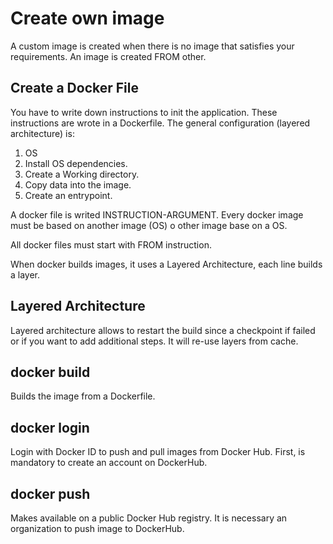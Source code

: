 # Create own image

A custom image is created when there is no image that satisfies your requirements. An image is created FROM other.

## Create a Docker File

You have to write down instructions to init the application. These instructions are wrote in a Dockerfile.
The general configuration (layered architecture) is:

1. OS
2. Install OS dependencies.
3. Create a Working directory.
4. Copy data into the image.
5. Create an entrypoint.

A docker file is writed INSTRUCTION-ARGUMENT. Every docker image must be based on another image (OS) o other image base on a OS.

All docker files must start with FROM instruction.

When docker builds images, it uses a Layered Architecture, each line builds a layer.

## Layered Architecture

Layered architecture allows to restart the build since a checkpoint if failed or if you want to add additional steps. It will re-use layers from cache.

## **docker build**

Builds the image from a Dockerfile.

## **docker login**

Login with Docker ID to push and pull images from Docker Hub. First, is mandatory to create an account on DockerHub.

## **docker push**

Makes available on a public Docker Hub registry. It is necessary an organization to push image to DockerHub.
